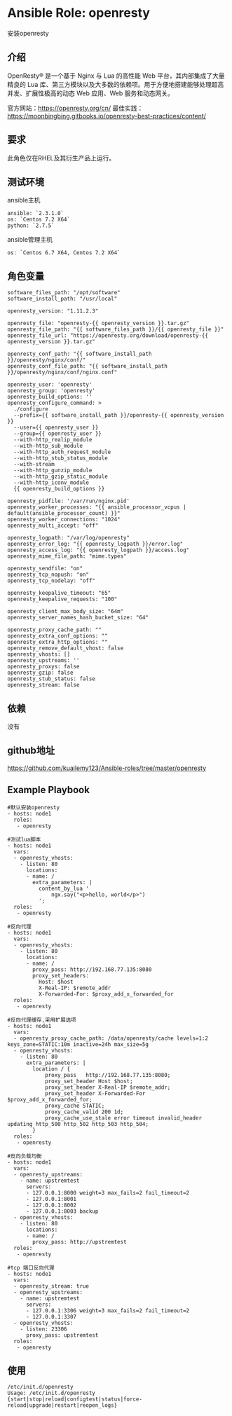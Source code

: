 # Ansible Role: openresty

安装openresty

## 介绍
OpenResty® 是一个基于 Nginx 与 Lua 的高性能 Web 平台，其内部集成了大量精良的 Lua 库、第三方模块以及大多数的依赖项。用于方便地搭建能够处理超高并发、扩展性极高的动态 Web 应用、Web 服务和动态网关。

官方网站：https://openresty.org/cn/
最佳实践：https://moonbingbing.gitbooks.io/openresty-best-practices/content/

## 要求

此角色仅在RHEL及其衍生产品上运行。

## 测试环境

ansible主机

    ansible: `2.3.1.0`
    os: `Centos 7.2 X64`
    python: `2.7.5`

ansible管理主机

    os: `Centos 6.7 X64, Centos 7.2 X64`

## 角色变量
    software_files_path: "/opt/software"
    software_install_path: "/usr/local"

    openresty_version: "1.11.2.3"

    openresty_file: "openresty-{{ openresty_version }}.tar.gz"
    openresty_file_path: "{{ software_files_path }}/{{ openresty_file }}"
    openresty_file_url: "https://openresty.org/download/openresty-{{ openresty_version }}.tar.gz"

    openresty_conf_path: "{{ software_install_path }}/openresty/nginx/conf/"
    openresty_conf_file_path: "{{ software_install_path }}/openresty/nginx/conf/nginx.conf"

    openresty_user: 'openresty'
    openresty_group: 'openresty'
    openresty_build_options: ''
    openresty_configure_command: >
      ./configure 
      --prefix={{ software_install_path }}/openresty-{{ openresty_version }}
      --user={{ openresty_user }}
      --group={{ openresty_user }}
      --with-http_realip_module
      --with-http_sub_module
      --with-http_auth_request_module
      --with-http_stub_status_module
      --with-stream
      --with-http_gunzip_module
      --with-http_gzip_static_module
      --with-http_iconv_module 
      {{ openresty_build_options }}

    openresty_pidfile: '/var/run/nginx.pid'
    openresty_worker_processes: "{{ ansible_processor_vcpus | default(ansible_processor_count) }}"
    openresty_worker_connections: "1024"
    openresty_multi_accept: "off"

    openresty_logpath: "/var/log/openresty"
    openresty_error_log: "{{ openresty_logpath }}/error.log"
    openresty_access_log: "{{ openresty_logpath }}/access.log"
    openresty_mime_file_path: "mime.types"

    openresty_sendfile: "on"
    openresty_tcp_nopush: "on"
    openresty_tcp_nodelay: "off"

    openresty_keepalive_timeout: "65"
    openresty_keepalive_requests: "100"

    openresty_client_max_body_size: "64m"
    openresty_server_names_hash_bucket_size: "64"
    
    openresty_proxy_cache_path: ""
    openresty_extra_conf_options: ""
    openresty_extra_http_options: ""
    openresty_remove_default_vhost: false
    openresty_vhosts: []
    openresty_upstreams: ''
    openresty_proxys: false
    openresty_gzip: false
    openresty_stub_status: false
    openresty_stream: false


## 依赖

没有

## github地址
https://github.com/kuailemy123/Ansible-roles/tree/master/openresty

## Example Playbook

    #默认安装openresty
    - hosts: node1
      roles:
       - openresty
       
    #测试lua脚本
    - hosts: node1
      vars:
      - openresty_vhosts:
        - listen: 80
          locations:
          - name: /
            extra_parameters: |
              content_by_lua '
                  ngx.say("<p>hello, world</p>")
              ';
      roles:
       - openresty

    #反向代理
    - hosts: node1
      vars:
      - openresty_vhosts:
        - listen: 80
          locations:
          - name: /
            proxy_pass: http://192.168.77.135:8080
            proxy_set_headers:
              Host: $host
              X-Real-IP: $remote_addr
              X-Forwarded-For: $proxy_add_x_forwarded_for
      roles:
       - openresty

    #反向代理缓存,采用扩展选项
    - hosts: node1
      vars:
      - openresty_proxy_cache_path: /data/openresty/cache levels=1:2 keys_zone=STATIC:10m inactive=24h max_size=5g
      - openresty_vhosts:
        - listen: 80
          extra_parameters: |
            location / {
                proxy_pass   http://192.168.77.135:8080;
                proxy_set_header Host $host;
                proxy_set_header X-Real-IP $remote_addr;
                proxy_set_header X-Forwarded-For $proxy_add_x_forwarded_for;
                proxy_cache STATIC;
                proxy_cache_valid 200 1d;
                proxy_cache_use_stale error timeout invalid_header updating http_500 http_502 http_503 http_504;
            }
      roles:
       - openresty

    #反向负载均衡
    - hosts: node1
      vars:
      - openresty_upstreams:
        - name: upstremtest
          servers:
          - 127.0.0.1:8000 weight=3 max_fails=2 fail_timeout=2
          - 127.0.0.1:8001
          - 127.0.0.1:8002
          - 127.0.0.1:8003 backup
      - openresty_vhosts:
        - listen: 80
          locations:
          - name: /
            proxy_pass: http://upstremtest
      roles:
       - openresty

    #tcp 端口反向代理
    - hosts: node1
      vars:
      - openresty_stream: true
      - openresty_upstreams:
        - name: upstremtest
          servers:
          - 127.0.0.1:3306 weight=3 max_fails=2 fail_timeout=2
          - 127.0.0.1:3307
      - openresty_vhosts:
        - listen: 23306
          proxy_pass: upstremtest
      roles:
       - openresty
       
       
## 使用

```
/etc/init.d/openresty 
Usage: /etc/init.d/openresty {start|stop|reload|configtest|status|force-reload|upgrade|restart|reopen_logs}

```
